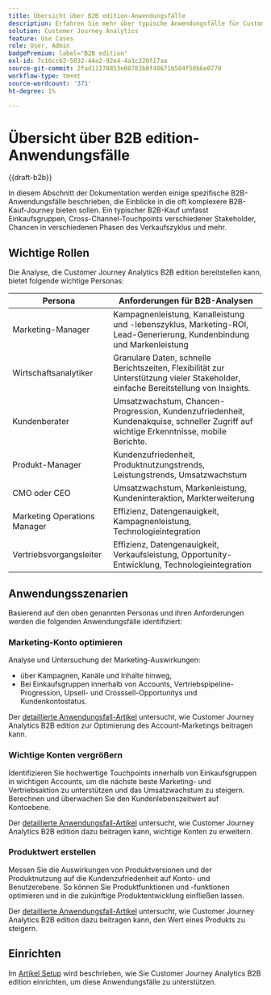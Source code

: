 ```yaml
---
title: Übersicht über B2B edition-Anwendungsfälle
description: Erfahren Sie mehr über typische Anwendungsfälle für Customer Journey Analytics B2B edition
solution: Customer Journey Analytics
feature: Use Cases
role: User, Admin
badgePremium: label="B2B edition"
exl-id: 7c16cc62-5032-44a2-92e4-4a1c320f17aa
source-git-commit: 2fad11178853e08783b8f48671b504f50b6e0770
workflow-type: tm+mt
source-wordcount: '371'
ht-degree: 1%

---
```


# Übersicht über B2B edition-Anwendungsfälle

{{draft-b2b}}

In diesem Abschnitt der Dokumentation werden einige spezifische B2B-Anwendungsfälle beschrieben, die Einblicke in die oft komplexere B2B-Kauf-Journey bieten sollen. Ein typischer B2B-Kauf umfasst Einkaufsgruppen, Cross-Channel-Touchpoints verschiedener Stakeholder, Chancen in verschiedenen Phasen des Verkaufszyklus und mehr.


## Wichtige Rollen

Die Analyse, die Customer Journey Analytics B2B edition bereitstellen kann, bietet folgende wichtige Personas:

| Persona | Anforderungen für B2B-Analysen |
|---|---|
| Marketing-Manager | Kampagnenleistung, Kanalleistung und -lebenszyklus, Marketing-ROI, Lead-Generierung, Kundenbindung und Markenleistung |
| Wirtschaftsanalytiker | Granulare Daten, schnelle Berichtszeiten, Flexibilität zur Unterstützung vieler Stakeholder, einfache Bereitstellung von Insights. |
| Kundenberater | Umsatzwachstum, Chancen-Progression, Kundenzufriedenheit, Kundenakquise, schneller Zugriff auf wichtige Erkenntnisse, mobile Berichte. |
| Produkt-Manager | Kundenzufriedenheit, Produktnutzungstrends, Leistungstrends, Umsatzwachstum |
| CMO oder CEO | Umsatzwachstum, Markenleistung, Kundeninteraktion, Markterweiterung |
| Marketing Operations Manager | Effizienz, Datengenauigkeit, Kampagnenleistung, Technologieintegration |
| Vertriebsvorgangsleiter | Effizienz, Datengenauigkeit, Verkaufsleistung, Opportunity-Entwicklung, Technologieintegration |


## Anwendungsszenarien

Basierend auf den oben genannten Personas und ihren Anforderungen werden die folgenden Anwendungsfälle identifiziert:

### Marketing-Konto optimieren

Analyse und Untersuchung der Marketing-Auswirkungen:

- über Kampagnen, Kanäle und Inhalte hinweg,
- Bei Einkaufsgruppen innerhalb von Accounts, Vertriebspipeline-Progression, Upsell- und Crosssell-Opportunitys und Kundenkontostatus.

Der [detaillierte Anwendungsfall-Artikel](optimize-account-marketing.md) untersucht, wie Customer Journey Analytics B2B edition zur Optimierung des Account-Marketings beitragen kann.

### Wichtige Konten vergrößern

Identifizieren Sie hochwertige Touchpoints innerhalb von Einkaufsgruppen in wichtigen Accounts, um die nächste beste Marketing- und Vertriebsaktion zu unterstützen und das Umsatzwachstum zu steigern. Berechnen und überwachen Sie den Kundenlebenszeitwert auf Kontoebene.

Der [detaillierte Anwendungsfall-Artikel](grow-key-accounts.md) untersucht, wie Customer Journey Analytics B2B edition dazu beitragen kann, wichtige Konten zu erweitern.

### Produktwert erstellen

Messen Sie die Auswirkungen von Produktversionen und der Produktnutzung auf die Kundenzufriedenheit auf Konto- und Benutzerebene. So können Sie Produktfunktionen und -funktionen optimieren und in die zukünftige Produktentwicklung einfließen lassen.

Der [detaillierte Anwendungsfall-Artikel](build-product-value.md) untersucht, wie Customer Journey Analytics B2B edition dazu beitragen kann, den Wert eines Produkts zu steigern.


## Einrichten

Im [Artikel Setup](setup.md) wird beschrieben, wie Sie Customer Journey Analytics B2B edition einrichten, um diese Anwendungsfälle zu unterstützen.
